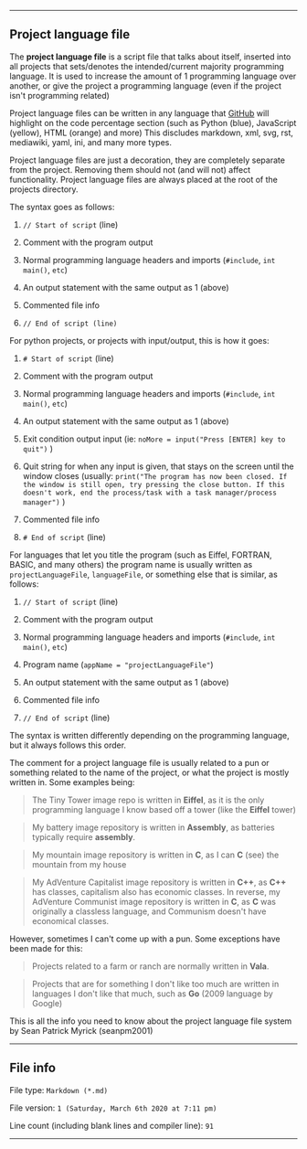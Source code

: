 
***

## Project language file

The **project language file** is a script file that talks about itself, inserted into all projects that sets/denotes the intended/current majority programming language. It is used to increase the amount of 1 programming language over another, or give the project a programming language (even if the project isn't programming related)

Project language files can be written in any language that [GitHub](https://github.com) will highlight on the code percentage section (such as Python (blue), JavaScript (yellow), HTML (orange) and more) This discludes markdown, xml, svg, rst, mediawiki, yaml, ini, and many more types.

Project language files are just a decoration, they are completely separate from the project. Removing them should not (and will not) affect functionality. Project language files are always placed at the root of the projects directory.

The syntax goes as follows:

1. `// Start of script` (line)

2. Comment with the program output

3. Normal programming language headers and imports (`#include`, `int main()`, `etc`)

4. An output statement with the same output as 1 (above)

5. Commented file info

6. `// End of script (line)`

For python projects, or projects with input/output, this is how it goes:

1. `# Start of script` (line)

2. Comment with the program output

3. Normal programming language headers and imports (`#include`, `int main()`, `etc`)

4. An output statement with the same output as 1 (above)

5. Exit condition output input (ie: `noMore = input("Press [ENTER] key to quit")` )

6. Quit string for when any input is given, that stays on the screen until the window closes (usually: `print("The program has now been closed. If the window is still open, try pressing the close button. If this doesn't work, end the process/task with a task manager/process manager")` )

7. Commented file info

8. `# End of script` (line)

For languages that let you title the program (such as Eiffel, FORTRAN, BASIC, and many others) the program name is usually written as `projectLanguageFile`, `languageFile`, or something else that is similar, as follows:

1. `// Start of script` (line)

2. Comment with the program output

3. Normal programming language headers and imports (`#include`, `int main()`, `etc`)

4. Program name (`appName = "projectLanguageFile"`)

5. An output statement with the same output as 1 (above)

6. Commented file info

7. `// End of script` (line)

The syntax is written differently depending on the programming language, but it always follows this order.

The comment for a project language file is usually related to a pun or something related to the name of the project, or what the project is mostly written in. Some examples being:

> The Tiny Tower image repo is written in **Eiffel**, as it is the only programming language I know based off a tower (like the **Eiffel** tower)

> My battery image repository is written in **Assembly**, as batteries typically require **assembly**.

> My mountain image repository is written in **C**, as I can **C** (see) the mountain from my house

> My AdVenture Capitalist image repository is written in **C++**, as **C++** has classes, capitalism also has economic classes. In reverse, my AdVenture Communist image repository is written in **C**, as **C** was originally a classless language, and Communism doesn't have economical classes.

However, sometimes I can't come up with a pun. Some exceptions have been made for this:

> Projects related to a farm or ranch are normally written in **Vala**.

> Projects that are for something I don't like too much are written in languages I don't like that much, such as **Go** (2009 language by Google)

This is all the info you need to know about the project language file system by Sean Patrick Myrick (seanpm2001)

***

## File info

File type: `Markdown (*.md)`

File version: `1 (Saturday, March 6th 2020 at 7:11 pm)`

Line count (including blank lines and compiler line): `91`

***
